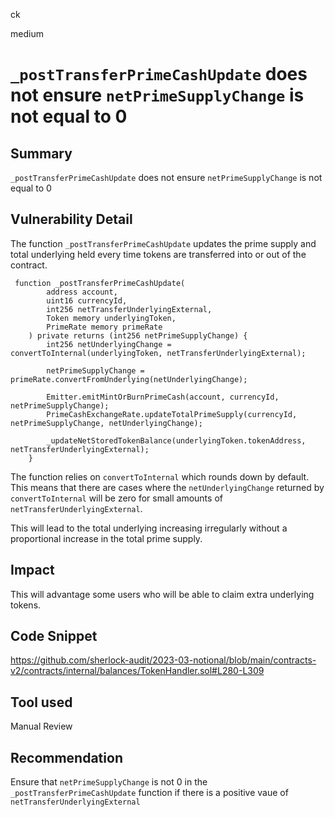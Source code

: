 ck

medium

# `_postTransferPrimeCashUpdate` does not ensure `netPrimeSupplyChange` is not equal to 0

## Summary

`_postTransferPrimeCashUpdate` does not ensure `netPrimeSupplyChange` is not equal to 0

## Vulnerability Detail

The function `_postTransferPrimeCashUpdate` updates the prime supply and total underlying held every time tokens are transferred into or out of the contract.

```solidity
 function _postTransferPrimeCashUpdate(
        address account,
        uint16 currencyId,
        int256 netTransferUnderlyingExternal,
        Token memory underlyingToken,
        PrimeRate memory primeRate
    ) private returns (int256 netPrimeSupplyChange) {
        int256 netUnderlyingChange = convertToInternal(underlyingToken, netTransferUnderlyingExternal);

        netPrimeSupplyChange = primeRate.convertFromUnderlying(netUnderlyingChange);

        Emitter.emitMintOrBurnPrimeCash(account, currencyId, netPrimeSupplyChange);
        PrimeCashExchangeRate.updateTotalPrimeSupply(currencyId, netPrimeSupplyChange, netUnderlyingChange);

        _updateNetStoredTokenBalance(underlyingToken.tokenAddress, netTransferUnderlyingExternal);
    }
```

The function relies on `convertToInternal` which rounds down by default. This means that there are cases where the `netUnderlyingChange` returned by `convertToInternal` will be zero for small amounts of `netTransferUnderlyingExternal`.

This will lead to the total underlying increasing irregularly without a proportional increase in the total prime supply.

## Impact 

This will advantage some users who will be able to claim extra underlying tokens.  

## Code Snippet

https://github.com/sherlock-audit/2023-03-notional/blob/main/contracts-v2/contracts/internal/balances/TokenHandler.sol#L280-L309

## Tool used

Manual Review

## Recommendation

Ensure that `netPrimeSupplyChange` is not 0 in the `_postTransferPrimeCashUpdate` function if there is a positive vaue of 
`netTransferUnderlyingExternal`